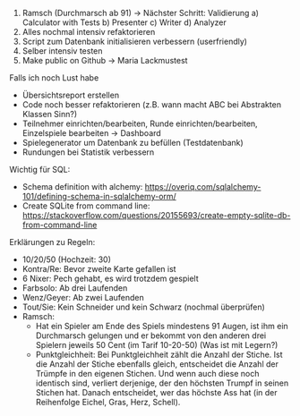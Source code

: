 1. Ramsch (Durchmarsch ab 91) -> Nächster Schritt: Validierung
    a) Calculator with Tests
    b) Presenter
    c) Writer
    d) Analyzer
2. Alles nochmal intensiv refaktorieren
3. Script zum Datenbank initialisieren verbessern (userfriendly)
4. Selber intensiv testen
5. Make public on Github -> Maria Lackmustest


Falls ich noch Lust habe
- Übersichtsreport erstellen
- Code noch besser refaktorieren (z.B. wann macht ABC bei Abstrakten Klassen Sinn?)
- Teilnehmer einrichten/bearbeiten, Runde einrichten/bearbeiten, Einzelspiele bearbeiten -> Dashboard
- Spielegenerator um Datenbank zu befüllen (Testdatenbank)
- Rundungen bei Statistik verbessern
 
 Wichtig für SQL:
 - Schema definition with alchemy: https://overiq.com/sqlalchemy-101/defining-schema-in-sqlalchemy-orm/
 - Create SQLite from command line: https://stackoverflow.com/questions/20155693/create-empty-sqlite-db-from-command-line
  
 Erklärungen zu Regeln:
- 10/20/50 (Hochzeit: 30)
- Kontra/Re: Bevor zweite Karte gefallen ist
- 6 Nixer: Pech gehabt, es wird trotzdem gespielt
- Farbsolo: Ab drei Laufenden
- Wenz/Geyer: Ab zwei Laufenden
- Tout/Sie: Kein Schneider und kein Schwarz (nochmal überprüfen)
- Ramsch: 
  - Hat ein Spieler am Ende des Spiels mindestens 91 Augen, ist ihm ein Durchmarsch gelungen und er bekommt von den 
    anderen drei Spielern jeweils 50 Cent (im Tarif 10-20-50) (Was ist mit Legern?)
  - Punktgleichheit: Bei Punktgleichheit zählt die Anzahl der Stiche. Ist die Anzahl der Stiche ebenfalls gleich, 
    entscheidet die Anzahl der Trümpfe in den eigenen Stichen. Und wenn auch diese noch identisch sind, verliert 
    derjenige, der den höchsten Trumpf in seinen Stichen hat. Danach entscheidet, wer das höchste Ass hat (in der 
    Reihenfolge Eichel, Gras, Herz, Schell).
 
 
 
